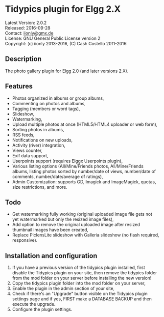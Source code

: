 Tidypics plugin for Elgg 2.X
============================

Latest Version: 2.0.2  
Released: 2016-09-28  
Contact: iionly@gmx.de  
License: GNU General Public License version 2  
Copyright: (c) iionly 2013-2016, (C) Cash Costello 2011-2016


Description
-----------

The photo gallery plugin for Elgg 2.0 (and later versions 2.X).


Features
--------

- Photos organized in albums or group albums,
- Commenting on photos and albums,
- Tagging (members or word tags),
- Slideshow,
- Watermarking,
- Upload multiple photos at once (HTML5/HTML4 uploader or web form),
- Sorting photos in albums,
- RSS feeds,
- Notifications on new uploads,
- Activity (river) integration,
- Views counter,
- Exif data support,
- Userpoints support (requires Elggx Userpoints plugin),
- Various listing options (All/Mine/Friends photos, All/Mine/Friends albums, listing photos sorted by number/date of views, number/date of comments, number/date/average of ratings),
- Admin Customization: supports GD, Imagick and ImageMagick, quotas, size restrictions, and more.


Todo
----

- Get watermarking fully working (original uploaded image file gets not yet watermarked but only the resized image files),
- Add option to remove the original uploaded image after resized thumbnail images have been created,
- Replace PiclensLite slideshow with Galleria slideshow (no flash required, responsive).


Installation and configuration
------------------------------

1. If you have a previous version of the tidypics plugin installed, first disable the Tidypics plugin on your site, then remove the tidypics folder from the mod folder on your server before installing the new version!
2. Copy the tidypics plugin folder into the mod folder on your server,
3. Enable the plugin in the admin section of your site,
4. Check if there's an "Upgrade" button visible on the Tidypics plugin settings page and if yes, FIRST make a DATABASE BACKUP and then execute the upgrade.
5. Configure the plugin settings.
